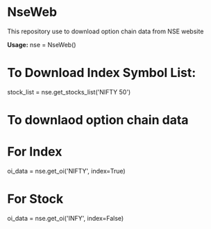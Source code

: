 # NseWeb

This repository use to download option chain data from NSE website

<b>Usage:</b>
nse = NseWeb()

# To Download Index Symbol List:
stock_list = nse.get_stocks_list('NIFTY 50')

# To downlaod option chain data
  # For Index
  oi_data = nse.get_oi('NIFTY', index=True)
  
  # For Stock
  oi_data = nse.get_oi('INFY', index=False)
